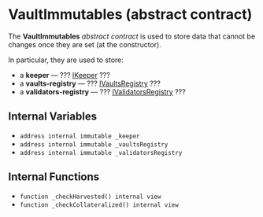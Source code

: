 # VaultImmutables (abstract contract)

The **VaultImmutables** _abstract contract_ is used to store data that cannot be changes once they are set (at the constructor).

In particular, they are used to store:

* a **keeper** — ??? [IKeeper](../../../contracts/interfaces/IKeeper.sol.md) ???
* a **vaults-registry** — ??? [IVaultsRegistry](../../../contracts/interfaces/IVaultsRegistry.sol.md) ???
* a **validators-registry** — ??? [IValidatorsRegistry](../../../contracts/interfaces/IValidatorsRegistry.sol.md) ???

## Internal Variables

* `address internal immutable _keeper`
* `address internal immutable _vaultsRegistry`
* `address internal immutable _validatorsRegistry`

## Internal Functions

* `function _checkHarvested() internal view`
* `function _checkCollateralized() internal view`
